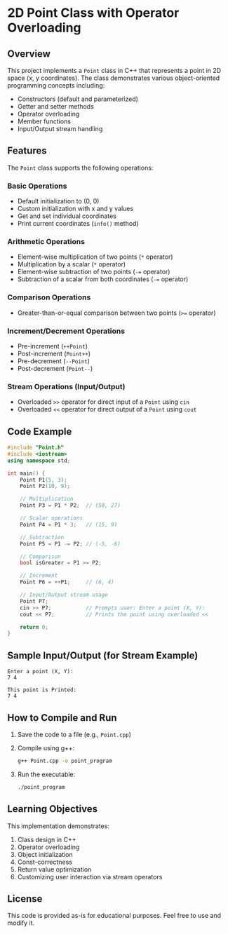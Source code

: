 # 2D Point Class with Operator Overloading

## Overview
This project implements a `Point` class in C++ that represents a point in 2D space (x, y coordinates). The class demonstrates various object-oriented programming concepts including:
- Constructors (default and parameterized)
- Getter and setter methods
- Operator overloading
- Member functions
- Input/Output stream handling

## Features
The `Point` class supports the following operations:

### Basic Operations
- Default initialization to (0, 0)
- Custom initialization with x and y values
- Get and set individual coordinates
- Print current coordinates (`info()` method)

### Arithmetic Operations
- Element-wise multiplication of two points (`*` operator)
- Multiplication by a scalar (`*` operator)
- Element-wise subtraction of two points (`-=` operator)
- Subtraction of a scalar from both coordinates (`-=` operator)

### Comparison Operations
- Greater-than-or-equal comparison between two points (`>=` operator)

### Increment/Decrement Operations
- Pre-increment (`++Point`)
- Post-increment (`Point++`)
- Pre-decrement (`--Point`)
- Post-decrement (`Point--`)

### Stream Operations (Input/Output)
- Overloaded `>>` operator for direct input of a `Point` using `cin`
- Overloaded `<<` operator for direct output of a `Point` using `cout`

## Code Example
```cpp
#include "Point.h"
#include <iostream>
using namespace std;

int main() {
    Point P1(5, 3);
    Point P2(10, 9);

    // Multiplication
    Point P3 = P1 * P2;  // (50, 27)

    // Scalar operations
    Point P4 = P1 * 3;   // (15, 9)

    // Subtraction
    Point P5 = P1 -= P2; // (-5, -6)

    // Comparison
    bool isGreater = P1 >= P2;

    // Increment
    Point P6 = ++P1;     // (6, 4)

    // Input/Output stream usage
    Point P7;
    cin >> P7;           // Prompts user: Enter a point (X, Y):
    cout << P7;          // Prints the point using overloaded <<

    return 0;
}
````

## Sample Input/Output (for Stream Example)

```
Enter a point (X, Y): 
7 4

This point is Printed:
7 4
```

## How to Compile and Run

1. Save the code to a file (e.g., `Point.cpp`)
2. Compile using g++:

   ```bash
   g++ Point.cpp -o point_program
   ```
3. Run the executable:

   ```bash
   ./point_program
   ```

## Learning Objectives

This implementation demonstrates:

1. Class design in C++
2. Operator overloading
3. Object initialization
4. Const-correctness
5. Return value optimization
6. Customizing user interaction via stream operators

## License

This code is provided as-is for educational purposes. Feel free to use and modify it.
